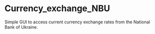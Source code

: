 # Currency_exchange_NBU
Simple GUI to access current currency exchange rates from the National Bank of Ukraine.
